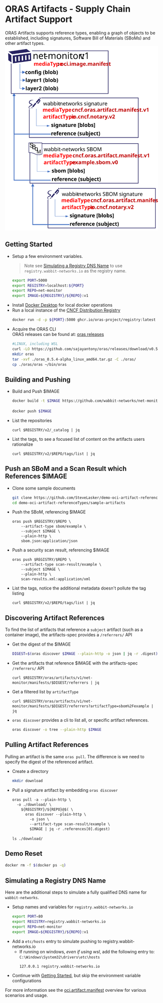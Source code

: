 # ORAS Artifacts - Supply Chain Artifact Support

ORAS Artifacts supports reference types,  enabling a graph of objects to be established, including signatures, Software Bill of Materials (SBoMs) and other artifact types.
![](https://raw.githubusercontent.com/oras-project/artifacts-spec/main/media/net-monitor-graph.svg)

## Getting Started

- Setup a few environment variables.  
  > Note see [Simulating a Registry DNS Name](#simulating-a-registry-dns-name) to use `registry.wabbit-networks.io` as the registry name.
  ```bash
  export PORT=5000
  export REGISTRY=localhost:${PORT}
  export REPO=net-monitor
  export IMAGE=${REGISTRY}/${REPO}:v1
  ```
- Install [Docker Desktop](https://www.docker.com/products/docker-desktop) for local docker operations
- Run a local instance of the [CNCF Distribution Registry][cncf-distribution]
  ```bash
  docker run -d -p ${PORT}:5000 ghcr.io/oras-project/registry:latest
  ```
- Acquire the ORAS CLI  
ORAS releases can be found at: [oras releases][oras-releases]  
  ```bash
  #LINUX, including WSL
  curl -LO https://github.com/sajayantony/oras/releases/download/v0.5.4-alpha/oras_0.5.4-alpha_linux_amd64.tar.gz
  mkdir oras
  tar -xvf ./oras_0.5.4-alpha_linux_amd64.tar.gz -C ./oras/
  cp ./oras/oras ~/bin/oras
  ```
## Building and Pushing

- Build and Push $IMAGE
  ```bash
  docker build -t $IMAGE https://github.com/wabbit-networks/net-monitor.git#main

  docker push $IMAGE
  ```
- List the repositories
  ```http
  curl $REGISTRY/v2/_catalog | jq
  ```
- List the tags, to see a focused list of content on the artifacts users rationalize
  ```http
  curl $REGISTRY/v2/$REPO/tags/list | jq
  ```
## Push an SBoM and a Scan Result which References $IMAGE

- Clone some sample documents
  ```bash
  git clone https://github.com/SteveLasker/demo-oci-artifact-referenceTypes.git
  cd demo-oci-artifact-referenceTypes/sample-artifacts
  ```
- Push the SBoM, referencing $IMAGE
  ```shell
  oras push $REGISTRY/$REPO \
      --artifact-type sbom/example \
      --subject $IMAGE \
      --plain-http \
      sbom.json:application/json
  ```
- Push a security scan result, referencing $IMAGE
  ```shell
  oras push $REGISTRY/$REPO \
      --artifact-type scan-result/example \
      --subject $IMAGE \
      --plain-http \
      scan-results.xml:application/xml
  ```
- List the tags, notice the additional metadata doesn't pollute the tag listing
  ```http
  curl $REGISTRY/v2/$REPO/tags/list | jq
  ```
## Discovering Artifact References

To find the list of artifacts that reference a `subject` artifact (such as a container image), the artifacts-spec provides a `/referrers/` API

- Get the digest of the $IMAGE
  ```bash
  DIGEST=$(oras discover $IMAGE --plain-http -o json | jq -r .digest)
  ```
- Get the artifacts that reference $IMAGE with the artifacts-spec `/referrers/` API
  ```http
  curl $REGISTRY/oras/artifacts/v1/net-monitor/manifests/$DIGEST/referrers | jq
  ```
- Get a filtered list by `artifactType`
  ```http
  curl $REGISTRY/oras/artifacts/v1/net-monitor/manifests/$DIGEST/referrers?artifactType=sbom%2Fexample | jq
  ```
- `oras discover` provides a cli to list all, or specific artifact references.
  ```bash
  oras discover -o tree --plain-http $IMAGE
  ```

## Pulling Artifact References

Pulling an artifact is the same `oras pull`. The difference is we need to specify the digest of the referenced artifact.

- Create a directory
  ```bash
  mkdir download
  ```
- Pull a signature artifact by embedding `oras discover`
  ```shell
  oras pull -a --plain-http \
    -o ./download/ \
      ${REGISTRY}/${REPO}@$( \
        oras discover --plain-http \
          -o json \
          --artifact-type scan-result/example \
          $IMAGE | jq -r .references[0].digest)

  ls ./download/
  ```
## Demo Reset
```bash
docker rm -f $(docker ps -q)
```
## Simulating a Registry DNS Name

Here are the additional steps to simulate a fully qualified DNS name for `wabbit-networks`.

- Setup names and variables for `registry.wabbit-networks.io`
  ```bash
  export PORT=80
  export REGISTRY=registry.wabbit-networks.io
  export REPO=net-monitor
  export IMAGE=${REGISTRY}/${REPO}:v1
  ```
- Add a `etc/hosts` entry to simulate pushing to registry.wabbit-networks.io
    - If running on windows, _even if using wsl_, add the following entry to: `C:\Windows\System32\drivers\etc\hosts`
      ```hosts
      127.0.0.1 registry.wabbit-networks.io
      ```
- Continue with [Getting Started](#getting-started), but skip the environment variable configurations

For more information see the [oci.artifact.manifest][oci-artifact-manifest] overview for various scenarios and usage.

[oras-releases]:                https://github.com/sajayantony/oras/releases
[cncf-distribution]:      https://github.com/oras-project/distribution
[oci-artifact-manifest-spec]:   https://github.com/SteveLasker/artifacts/blob/oci-artifact-manifest/artifact-manifest-spec.md
[oci-artifact-manifest]:        https://github.com/SteveLasker/artifacts/blob/oci-artifact-manifest/artifact-manifest.md
[notary-v2-project]:            https://github.com/notaryproject/notaryproject
